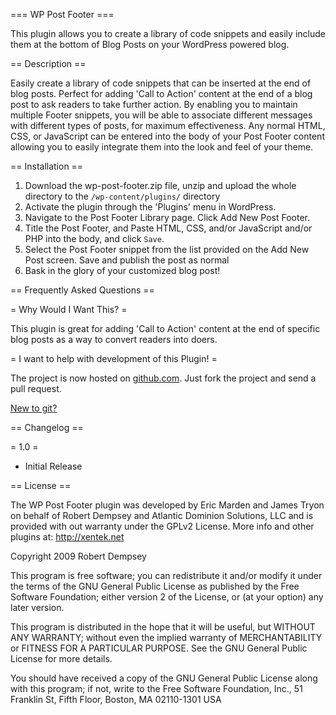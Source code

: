 === WP Post Footer ===

This plugin allows you to create a library of code snippets and easily include them at the bottom of Blog Posts on your WordPress powered blog.

== Description ==

Easily create a library of code snippets that can be inserted at the end of blog posts. Perfect for adding 'Call to Action' content at the end of a blog post to ask readers to take further action. By enabling you to maintain multiple Footer snippets, you will be able to associate different messages with different types of posts, for maximum effectiveness. Any normal HTML, CSS, or JavaScript can be entered into the body of your Post Footer content allowing you to easily integrate them into the look and feel of your theme.

== Installation ==

1. Download the wp-post-footer.zip file, unzip and upload the whole directory to the `/wp-content/plugins/` directory
1. Activate the plugin through the 'Plugins' menu in WordPress.
1. Navigate to the Post Footer Library page. Click Add New Post Footer.
1. Title the Post Footer, and Paste HTML, CSS, and/or JavaScript and/or PHP into the body, and click `Save`.
1. Select the Post Footer snippet from the list provided on the Add New Post screen. Save and publish the post as normal
1. Bask in the glory of your customized blog post!

== Frequently Asked Questions ==

= Why Would I Want This? =

This plugin is great for adding 'Call to Action' content at the end of specific blog posts as a way to convert readers into doers.

= I want to help with development of this Plugin! =

The project is now hosted on [github.com](http://github.com/ads/wp_post_footer). Just fork the project and send a pull request.

[New to git?](http://delicious.com/ericmarden/git)

== Changelog ==

= 1.0 =
* Initial Release

== License ==

The WP Post Footer plugin was developed by Eric Marden and James Tryon on behalf of Robert Dempsey and Atlantic Dominion Solutions, LLC and is provided with out warranty under the GPLv2 License. More info and other plugins at: http://xentek.net

Copyright 2009 Robert Dempsey

This program is free software; you can redistribute it and/or modify it under the terms of the GNU General Public License as published by the Free Software Foundation; either version 2 of the License, or (at your option) any later version.

This program is distributed in the hope that it will be useful, but WITHOUT ANY WARRANTY; without even the implied warranty of MERCHANTABILITY or FITNESS FOR A PARTICULAR PURPOSE.  See the GNU General Public License for more details.

You should have received a copy of the GNU General Public License along with this program; if not, write to the Free Software Foundation, Inc., 51 Franklin St, Fifth Floor, Boston, MA  02110-1301  USA